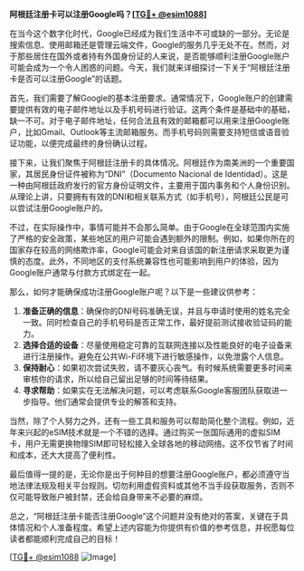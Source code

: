 **阿根廷注册卡可以注册Google吗？[[TG💪+ @esim1088](https://t.me/s/esim1088)]**

在当今这个数字化时代，Google已经成为我们生活中不可或缺的一部分。无论是搜索信息、使用邮箱还是管理云端文件，Google的服务几乎无处不在。然而，对于那些居住在国外或者持有外国身份证的人来说，是否能够顺利注册Google账户可能会成为一个令人困惑的问题。今天，我们就来详细探讨一下关于“阿根廷注册卡是否可以注册Google”的话题。

首先，我们需要了解Google的基本注册要求。通常情况下，Google账户的创建需要提供有效的电子邮件地址以及手机号码进行验证。这两个条件是基础中的基础，缺一不可。对于电子邮件地址，任何合法且有效的邮箱都可以用来注册Google账户，比如Gmail、Outlook等主流邮箱服务。而手机号码则需要支持短信或语音验证功能，以便完成最终的身份确认过程。

接下来，让我们聚焦于阿根廷注册卡的具体情况。阿根廷作为南美洲的一个重要国家，其居民身份证件被称为“DNI”（Documento Nacional de Identidad）。这是一种由阿根廷政府发行的官方身份证明文件，主要用于国内事务和个人身份识别。从理论上讲，只要拥有有效的DNI和相关联系方式（如手机号），阿根廷公民是可以尝试注册Google账户的。

不过，在实际操作中，事情可能并不会那么简单。由于Google在全球范围内实施了严格的安全政策，某些地区的用户可能会遇到额外的限制。例如，如果你所在的国家存在较高的网络欺诈率，Google可能会对来自该国的新注册请求采取更为谨慎的态度。此外，不同地区的支付系统兼容性也可能影响到用户的体验，因为Google账户通常与付款方式绑定在一起。

那么，如何才能确保成功注册Google账户呢？以下是一些建议供参考：

1. **准备正确的信息**：确保你的DNI号码准确无误，并且与申请时使用的姓名完全一致。同时检查自己的手机号码是否正常工作，最好提前测试接收验证码的能力。
2. **选择合适的设备**：尽量使用稳定可靠的互联网连接以及性能良好的电子设备来进行注册操作。避免在公共Wi-Fi环境下进行敏感操作，以免泄露个人信息。
3. **保持耐心**：如果初次尝试失败，请不要灰心丧气。有时候系统需要更多时间来审核你的请求，所以给自己留出足够的时间等待结果。
4. **寻求帮助**：如果实在无法解决问题，可以考虑联系Google客服团队获取进一步指导。他们通常会提供专业的解答和支持。

当然，除了个人努力之外，还有一些工具和服务可以帮助简化整个流程。例如，近年来兴起的eSIM技术就是一个不错的选择。通过购买一张国际通用的虚拟SIM卡，用户无需更换物理SIM即可轻松接入全球各地的移动网络。这不仅节省了时间和成本，还大大提高了便利性。

最后值得一提的是，无论你是出于何种目的想要注册Google账户，都必须遵守当地法律法规及相关平台规则。切勿利用虚假资料或其他不当手段获取服务，否则不仅可能导致账户被封禁，还会给自身带来不必要的麻烦。

总之，“阿根廷注册卡能否注册Google”这个问题并没有绝对的答案，关键在于具体情况和个人准备程度。希望上述内容能为你提供有价值的参考信息，并祝愿每位读者都能顺利完成自己的目标！

[[TG💪+ @esim1088](https://t.me/s/esim1088) ![Image](https://i.postimg.cc/4NQfJmqS/Snipaste-2025-05-13-00-14-12.png)]